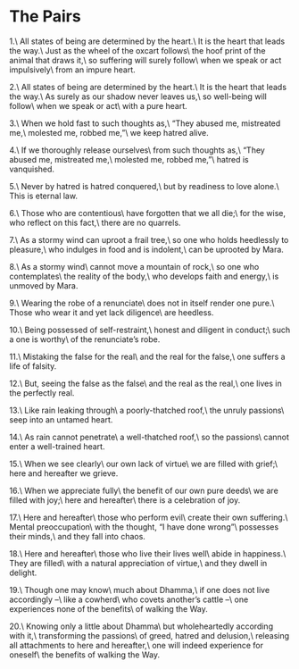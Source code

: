 The Pairs
=========

1.\\
All states of being are determined by the heart.\\
It is the heart that leads the way.\\
Just as the wheel of the oxcart follows\\
the hoof print of the animal that draws it,\\
so suffering will surely follow\\
when we speak or act impulsively\\
from an impure heart.

2.\\
All states of being are determined by the heart.\\
It is the heart that leads the way.\\
As surely as our shadow never leaves us,\\
so well-being will follow\\
when we speak or act\\
with a pure heart.

3.\\
When we hold fast to such thoughts as,\\
“They abused me, mistreated me,\\
molested me, robbed me,”\\
we keep hatred alive.

4.\\
If we thoroughly release ourselves\\
from such thoughts as,\\
“They abused me, mistreated me,\\
molested me, robbed me,”\\
hatred is vanquished.

5.\\
Never by hatred is hatred conquered,\\
but by readiness to love alone.\\
This is eternal law.

6.\\
Those who are contentious\\
have forgotten that we all die;\\
for the wise, who reflect on this fact,\\
there are no quarrels.

7.\\
As a stormy wind can uproot a frail tree,\\
so one who holds heedlessly to pleasure,\\
who indulges in food and is indolent,\\
can be uprooted by Mara.

8.\\
As a stormy wind\\
cannot move a mountain of rock,\\
so one who contemplates\\
the reality of the body,\\
who develops faith and energy,\\
is unmoved by Mara.

9.\\
Wearing the robe of a renunciate\\
does not in itself render one pure.\\
Those who wear it and yet lack diligence\\
are heedless.

10.\\
Being possessed of self-restraint,\\
honest and diligent in conduct;\\
such a one is worthy\\
of the renunciate’s robe.

11.\\
Mistaking the false for the real\\
and the real for the false,\\
one suffers a life of falsity.

12.\\
But, seeing the false as the false\\
and the real as the real,\\
one lives in the perfectly real.

13.\\
Like rain leaking through\\
a poorly-thatched roof,\\
the unruly passions\\
seep into an untamed heart.

14.\\
As rain cannot penetrate\\
a well-thatched roof,\\
so the passions\\
cannot enter a well-trained heart.

15.\\
When we see clearly\\
our own lack of virtue\\
we are filled with grief;\\
here and hereafter we grieve.

16.\\
When we appreciate fully\\
the benefit of our own pure deeds\\
we are filled with joy;\\
here and hereafter\\
there is a celebration of joy.

17.\\
Here and hereafter\\
those who perform evil\\
create their own suffering.\\
Mental preoccupation\\
with the thought, “I have done wrong”\\
possesses their minds,\\
and they fall into chaos.

18.\\
Here and hereafter\\
those who live their lives well\\
abide in happiness.\\
They are filled\\
with a natural appreciation of virtue,\\
and they dwell in delight.

19.\\
Though one may know\\
much about Dhamma,\\
if one does not live accordingly –\\
like a cowherd\\
who covets another’s cattle –\\
one experiences none of the benefits\\
of walking the Way.

20.\\
Knowing only a little about Dhamma\\
but wholeheartedly according with it,\\
transforming the passions\\
of greed, hatred and delusion,\\
releasing all attachments to here and hereafter,\\
one will indeed experience for oneself\\
the benefits of walking the Way.

